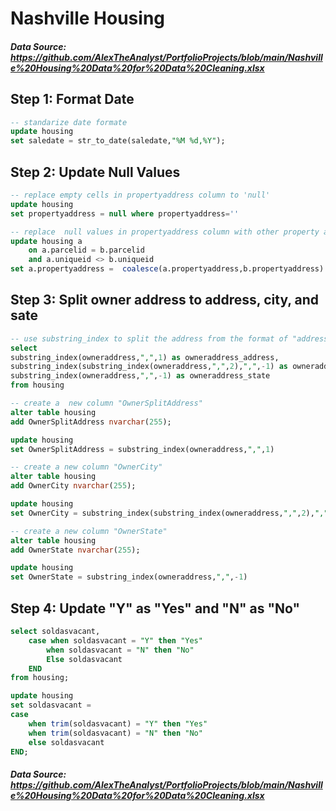 # Nashville Housing 
##### Data Source: <https://github.com/AlexTheAnalyst/PortfolioProjects/blob/main/Nashville%20Housing%20Data%20for%20Data%20Cleaning.xlsx>
## Step 1: Format Date
````sql
-- standarize date formate
update housing
set saledate = str_to_date(saledate,"%M %d,%Y");

````

## Step 2: Update Null Values
````sql
-- replace empty cells in propertyaddress column to 'null'
update housing
set propertyaddress = null where propertyaddress=''

-- replace  null values in propertyaddress column with other property address if it has the same parceled
update housing a 
	on a.parcelid = b.parcelid
    and a.uniqueid <> b.uniqueid
set a.propertyaddress =  coalesce(a.propertyaddress,b.propertyaddress)
````

## Step 3: Split owner address to address, city, and sate

````sql
-- use substring_index to split the address from the format of "address,city,state" to "address","city","state" 
select 
substring_index(owneraddress,",",1) as owneraddress_address, 
substring_index(substring_index(owneraddress,",",2),",",-1) as owneraddress_city,
substring_index(owneraddress,",",-1) as owneraddress_state
from housing

-- create a  new column "OwnerSplitAddress"
alter table housing 
add OwnerSplitAddress nvarchar(255);

update housing 
set OwnerSplitAddress = substring_index(owneraddress,",",1)

-- create a new column "OwnerCity"
alter table housing
add OwnerCity nvarchar(255);

update housing
set OwnerCity = substring_index(substring_index(owneraddress,",",2),",",-1)

-- create a new column "OwnerState"
alter table housing 
add OwnerState nvarchar(255);

update housing
set OwnerState = substring_index(owneraddress,",",-1)

````
## Step 4: Update "Y" as "Yes" and "N" as "No"
````sql
select soldasvacant, 
	case when soldasvacant = "Y" then "Yes"
		when soldasvacant = "N" then "No"
		Else soldasvacant
    END
from housing;

update housing
set soldasvacant = 
case 
    when trim(soldasvacant) = "Y" then "Yes"
	when trim(soldasvacant) = "N" then "No"
    else soldasvacant 
END;
````
























##### Data Source: <https://github.com/AlexTheAnalyst/PortfolioProjects/blob/main/Nashville%20Housing%20Data%20for%20Data%20Cleaning.xlsx>
